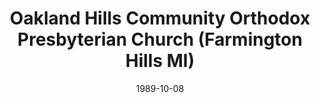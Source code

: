 ---
date: &id001 1989-10-08
end_date: null
location:
  address: 37150 West Eight Mile Road
  city: Farmington Hills
  state: MI
minister:
- end: null
  name: Ralph Rebandt
  start: 1989-10-08
  type: Pastor
- end: 1997-01-01
  name: Jeffrey Wilson
  start: 1996-01-01
  type: Associate Pastor
ministers:
- Ralph Rebandt
- Jeffrey Wilson
name: Oakland Hills Community Orthodox Presbyterian Church
names:
- end: null
  name: Oakland Hills Community Orthodox Presbyterian Church
  start: 1989-10-08
origination_date: *id001
raw_data: "MI\nFarmington Hills\n\nOakland Hills Community Orthodox Presbyterian Church\
  \  (October 8, 1989\u2013 )\n37150 West Eight Mile Road\nPastor: Ralph Rebandt,\
  \ 1989\u2013\nAssoc. Pastor: Jeffrey Wilson, 1996\u201397"
received_from: null
states:
- MI
status:
  active: true
  end_date: null
  reason: null
  received_from: null
  withdrawal_to: null
title: Oakland Hills Community Orthodox Presbyterian Church (Farmington Hills MI)
year_established:
- 1989

---